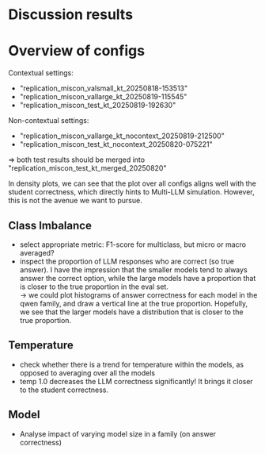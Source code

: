 # Discussion results

# Overview of configs

Contextual settings:
- "replication_miscon_valsmall_kt_20250818-153513"
- "replication_miscon_vallarge_kt_20250819-115545"
- "replication_miscon_test_kt_20250819-192630"

Non-contextual settings:
- "replication_miscon_vallarge_kt_nocontext_20250819-212500"
- "replication_miscon_test_kt_nocontext_20250820-075221"

=> both test results should be merged into "replication_miscon_test_kt_merged_20250820"


In density plots, we can see that the plot over all configs aligns well with the student correctness, which directly hints to Multi-LLM simulation. However, this is not the avenue we want to pursue.



## Class Imbalance

- select appropriate metric: F1-score for multiclass, but micro or macro averaged?
- inspect the proportion of LLM responses who are correct (so true answer). I have the impression that the smaller models tend to always answer the correct option, while the large models have a proportion that is closer to the true proportion in the eval set.\
-> we could plot histograms of answer correctness for each model in the qwen family, and draw a vertical line at the true proportion. Hopefully, we see that the larger models have a distribution that is closer to the true proportion.


## Temperature

- check whether there is a trend for temperature within the models, as opposed to averaging over all the models
- temp 1.0 decreases the LLM correctness significantly! It brings it closer to the student correctness.

## Model

- Analyse impact of varying model size in a family (on answer correctness)

